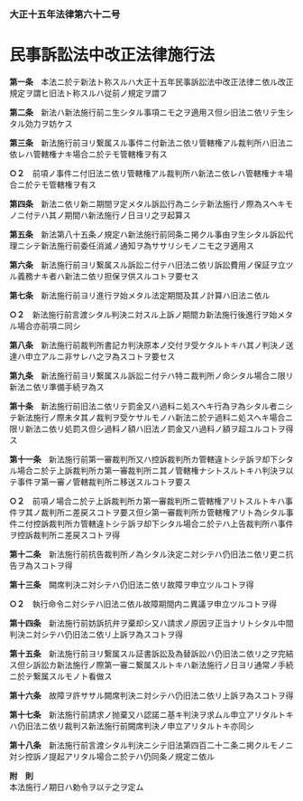 ### 大正十五年法律第六十二号  
# 民事訴訟法中改正法律施行法  
  
**第一条**　本法ニ於テ新法ト称スルハ大正十五年民事訴訟法中改正法律ニ依ル改正規定ヲ謂ヒ旧法ト称スルハ従前ノ規定ヲ謂フ  
  
**第二条**　新法ハ新法施行前ニ生シタル事項ニモ之ヲ適用ス但シ旧法ニ依リテ生シタル効力ヲ妨ケス  
  
**第三条**　新法施行前ヨリ繋属スル事件ニ付新法ニ依リ管轄権アル裁判所ハ旧法ニ依レハ管轄権ナキ場合ニ於テモ管轄権ヲ有ス  
  
**○２**　前項ノ事件ニ付旧法ニ依リ管轄権アル裁判所ハ新法ニ依レハ管轄権ナキ場合ニ於テモ管轄権ヲ有ス  
  
**第四条**　新法ニ依リ新ニ期間ヲ定メタル訴訟行為ニシテ新法施行ノ際為スヘキモノニ付テハ其ノ期間ハ新法施行ノ日ヨリ之ヲ起算ス  
  
**第五条**　新法第八十五条ノ規定ハ新法施行前同条ニ掲クル事由ヲ生シタル訴訟代理ニシテ新法施行前委任消滅ノ通知ヲ為ササリシモノニモ之ヲ適用ス  
  
**第六条**　新法施行前ヨリ繋属スル訴訟ニ付テハ旧法ニ依リ訴訟費用ノ保証ヲ立ツル義務ナキ者ハ新法ニ依リ担保ヲ供スルコトヲ要セス  
  
**第七条**　新法施行前ヨリ進行ヲ始メタル法定期間及其ノ計算ハ旧法ニ依ル  
  
**○２**　新法施行前言渡シタル判決ニ対スル上訴ノ期間カ新法施行後進行ヲ始メタル場合亦前項ニ同シ  
  
**第八条**　新法施行前裁判所書記カ判決原本ノ交付ヲ受ケタルトキハ其ノ判決ノ送達ハ申立アルニ非サレハ之ヲ為スコトヲ要セス  
  
**第九条**　新法施行前ヨリ繋属スル訴訟ニ付テハ特ニ裁判所ノ命シタル場合ニ限リ新法ニ依リ準備手続ヲ為ス  
  
**第十条**　新法施行前旧法ニ依リテ罰金又ハ過料ニ処スヘキ行為ヲ為シタル者ニシテ新法施行ノ際未タ其ノ裁判ヲ受ケサルモノハ新法ニ於テ過料ニ処スヘキ場合ニ限リ新法ニ依リ処罰ス但シ過料ノ額ハ旧法ノ罰金又ハ過料ノ額ヲ超ユルコトヲ得ス  
  
**第十一条**　新法施行前第一審裁判所又ハ控訴裁判所カ管轄違トシテ訴ヲ却下シタル場合ニ於テ上訴裁判所カ第一審裁判所ニ其ノ管轄権ナシトスルトキハ判決ヲ以テ事件ヲ第一審ノ管轄裁判所ニ移送スルコトヲ要ス  
  
**○２**　前項ノ場合ニ於テ上訴裁判所カ第一審裁判所ニ管轄権アリトスルトキハ事件ヲ其ノ裁判所ニ差戻スコトヲ要ス但シ第一審裁判所カ管轄権アリト為シタル事件ニ付控訴裁判所カ管轄違トシテ訴ヲ却下シタル場合ニ於テハ上告裁判所ハ事件ヲ控訴裁判所ニ差戻スコトヲ得  
  
**第十二条**　新法施行前抗告裁判所ノ為シタル決定ニ対シテハ仍旧法ニ依リ更ニ抗告ヲ為スコトヲ得  
  
**第十三条**　闕席判決ニ対シテハ仍旧法ニ依リ故障ヲ申立ツルコトヲ得  
  
**○２**　執行命令ニ対シテハ旧法ニ依ル故障期間内ニ異議ヲ申立ツルコトヲ得  
  
**第十四条**　新法施行前妨訴抗弁ヲ棄却シ又ハ請求ノ原因ヲ正当ナリトシタル中間判決ニ対シテハ仍旧法ニ依リ上訴ヲ為スコトヲ得  
  
**第十五条**　新法施行前ヨリ繋属スル証書訴訟及為替訴訟ハ仍旧法ニ依リ之ヲ完結ス但シ訴訟カ新法施行ノ際第一審ニ繋属スルトキハ新法施行ノ日ヨリ通常ノ手続ニ於テ繋属スルモノト看做ス  
  
**第十六条**　故障ヲ許ササル闕席判決ニ対シテハ仍旧法ニ依リ上訴ヲ為スコトヲ得  
  
**第十七条**　新法施行前請求ノ抛棄又ハ認諾ニ基キ判決ヲ求ムル申立アリタルトキハ仍旧法ニ依リ裁判ス新法施行前闕席判決ノ申立アリタルトキ亦同シ  
  
**第十八条**　新法施行前言渡シタル判決ニシテ旧法第四百二十二条ニ掲クルモノニ対シ控訴ノ提起アリタル場合ニ於テハ仍同条ノ規定ニ依ル  
  
**附　則**  
本法施行ノ期日ハ勅令ヲ以テ之ヲ定ム  
  
